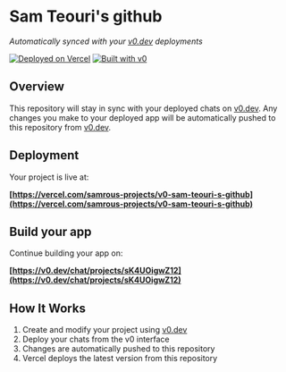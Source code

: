 # Sam Teouri's github

*Automatically synced with your [v0.dev](https://v0.dev) deployments*

[![Deployed on Vercel](https://img.shields.io/badge/Deployed%20on-Vercel-black?style=for-the-badge&logo=vercel)](https://vercel.com/samrous-projects/v0-sam-teouri-s-github)
[![Built with v0](https://img.shields.io/badge/Built%20with-v0.dev-black?style=for-the-badge)](https://v0.dev/chat/projects/sK4UOigwZ12)

## Overview

This repository will stay in sync with your deployed chats on [v0.dev](https://v0.dev).
Any changes you make to your deployed app will be automatically pushed to this repository from [v0.dev](https://v0.dev).

## Deployment

Your project is live at:

**[https://vercel.com/samrous-projects/v0-sam-teouri-s-github](https://vercel.com/samrous-projects/v0-sam-teouri-s-github)**

## Build your app

Continue building your app on:

**[https://v0.dev/chat/projects/sK4UOigwZ12](https://v0.dev/chat/projects/sK4UOigwZ12)**

## How It Works

1. Create and modify your project using [v0.dev](https://v0.dev)
2. Deploy your chats from the v0 interface
3. Changes are automatically pushed to this repository
4. Vercel deploys the latest version from this repository